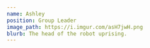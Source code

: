 ```yaml
---
name: Ashley
position: Group Leader
image_path: https://i.imgur.com/asH7jwH.png
blurb: The head of the robot uprising.
---
```

